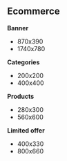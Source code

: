 ## Ecommerce

**Banner**

-   870x390
-   1740x780

**Categories**

-   200x200
-   400x400

**Products**

-   280x300
-   560x600

**Limited offer**

-   400x330
-   800x660
